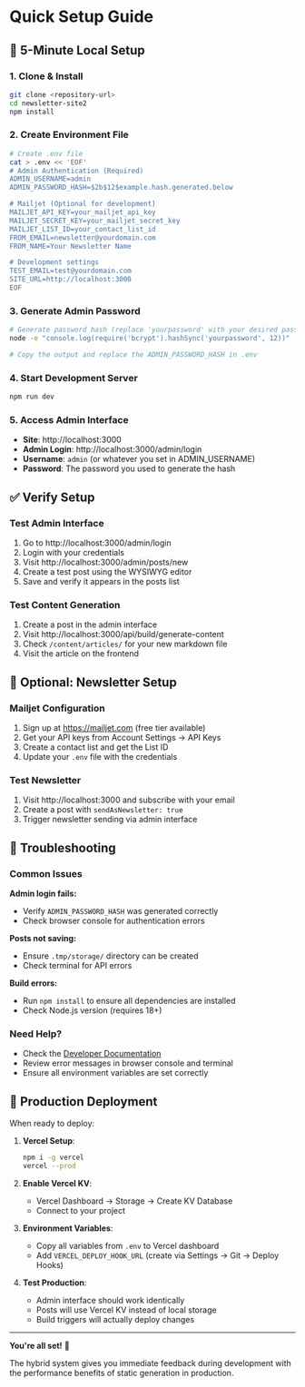 # Quick Setup Guide

## 🚀 5-Minute Local Setup

### 1. Clone & Install
```bash
git clone <repository-url>
cd newsletter-site2
npm install
```

### 2. Create Environment File
```bash
# Create .env file
cat > .env << 'EOF'
# Admin Authentication (Required)
ADMIN_USERNAME=admin
ADMIN_PASSWORD_HASH=$2b$12$example.hash.generated.below

# Mailjet (Optional for development)
MAILJET_API_KEY=your_mailjet_api_key
MAILJET_SECRET_KEY=your_mailjet_secret_key
MAILJET_LIST_ID=your_contact_list_id
FROM_EMAIL=newsletter@yourdomain.com
FROM_NAME=Your Newsletter Name

# Development settings
TEST_EMAIL=test@yourdomain.com
SITE_URL=http://localhost:3000
EOF
```

### 3. Generate Admin Password
```bash
# Generate password hash (replace 'yourpassword' with your desired password)
node -e "console.log(require('bcrypt').hashSync('yourpassword', 12))"

# Copy the output and replace the ADMIN_PASSWORD_HASH in .env
```

### 4. Start Development Server
```bash
npm run dev
```

### 5. Access Admin Interface
- **Site**: http://localhost:3000
- **Admin Login**: http://localhost:3000/admin/login
- **Username**: `admin` (or whatever you set in ADMIN_USERNAME)
- **Password**: The password you used to generate the hash

## ✅ Verify Setup

### Test Admin Interface
1. Go to http://localhost:3000/admin/login
2. Login with your credentials
3. Visit http://localhost:3000/admin/posts/new
4. Create a test post using the WYSIWYG editor
5. Save and verify it appears in the posts list

### Test Content Generation
1. Create a post in the admin interface
2. Visit http://localhost:3000/api/build/generate-content
3. Check `/content/articles/` for your new markdown file
4. Visit the article on the frontend

## 🔧 Optional: Newsletter Setup

### Mailjet Configuration
1. Sign up at https://mailjet.com (free tier available)
2. Get your API keys from Account Settings → API Keys
3. Create a contact list and get the List ID
4. Update your `.env` file with the credentials

### Test Newsletter
1. Visit http://localhost:3000 and subscribe with your email
2. Create a post with `sendAsNewsletter: true`
3. Trigger newsletter sending via admin interface

## 🐛 Troubleshooting

### Common Issues

**Admin login fails:**
- Verify `ADMIN_PASSWORD_HASH` was generated correctly
- Check browser console for authentication errors

**Posts not saving:**
- Ensure `.tmp/storage/` directory can be created
- Check terminal for API errors

**Build errors:**
- Run `npm install` to ensure all dependencies are installed
- Check Node.js version (requires 18+)

### Need Help?
- Check the [Developer Documentation](./DEVELOPER.md)
- Review error messages in browser console and terminal
- Ensure all environment variables are set correctly

## 🚀 Production Deployment

When ready to deploy:

1. **Vercel Setup**:
   ```bash
   npm i -g vercel
   vercel --prod
   ```

2. **Enable Vercel KV**:
   - Vercel Dashboard → Storage → Create KV Database
   - Connect to your project

3. **Environment Variables**:
   - Copy all variables from `.env` to Vercel dashboard
   - Add `VERCEL_DEPLOY_HOOK_URL` (create via Settings → Git → Deploy Hooks)

4. **Test Production**:
   - Admin interface should work identically
   - Posts will use Vercel KV instead of local storage
   - Build triggers will actually deploy changes

---

**You're all set!** 🎉

The hybrid system gives you immediate feedback during development with the performance benefits of static generation in production.